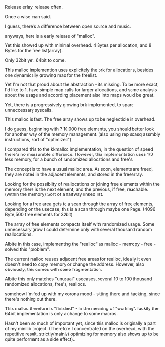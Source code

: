 Release erlay, release often.

Once a wise man said.


I guess, there's a difference between open source and music.


anyways, here is a early release of "malloc".



Yet this showed up with minimal overhead. 
4 Bytes per allocation, and 8 Bytes for the free list(array).

Only 32bit yet. 64bit to come.

This malloc implemention uses explicitely the brk for allocations,
besides one dynamically growing map for the freelist.


Yet I'm not that proud about the abstraction - its missing.
To be more exact, I'd like to 1. have simple map calls for larger allocations,
and some analysis about the usage and according placement also into maps would be great.

Yet, there is a progressively growing brk implemented, to spare unneccessary syscalls.


This malloc is fast. The free array shows up to be neglecticle in overhead.

I do guess, beginning with ? 10.000 free elements, you should better look for another way
of the memory management. (also using rep scasq assmbly instructions, sort of "optimized")


I compared this to the kkmalloc implementation, in the question of speed there's no measurable
difference. However, this implementation uses 1/3 less memory, for a bunch of randomized allocations and free's.


The concept is to have a usual malloc area.
As soon, elements are freed, they are noted in the adjacent elements,
and stored in the freearray.

Looking for the possiblity of reallocations or joining free elements
within the memory there is the next element, and the previous, if free, reachable.
(within the memory)
Sort of a halfway linked list.

Looking for a free area gets to a scan through the array of free elements,
depending on the usecase, this is a scan through maybe one Page. (4096 Byte,500 free elements for 32bit)

The array of free elements compacts itself with randomized usage.
Some unnecessary grow I could determine only with several thousand random reallocations.


Albite in this case, implementing the "realloc" as malloc - memcpy - free -
solved this "problem".

The current malloc reuses adjacent free areas for realloc, ideally it even doesn't need to copy memory or change the address.
However, also obviously, this comes with some fragmentation.

Albite this only matches "unusual" usecases, several 10 to 100 thousand randomized allocations, free's, reallocs.

somehow I'm fed up with my corona mood - sitting there and hacking,
since there's nothing out there.

This malloc therefore is "finished" - in the meaning of "working".
luckily the 64bit implementation is only a change to some macros.

Hasn't been so much of important yet, since this malloc is originally a part of my minilib project.
(Therefore I concentrated on the overhead, with the repetitive result, strictly(mainly) optimizing for memory
also shows up to be quite performant as a side effect)..










